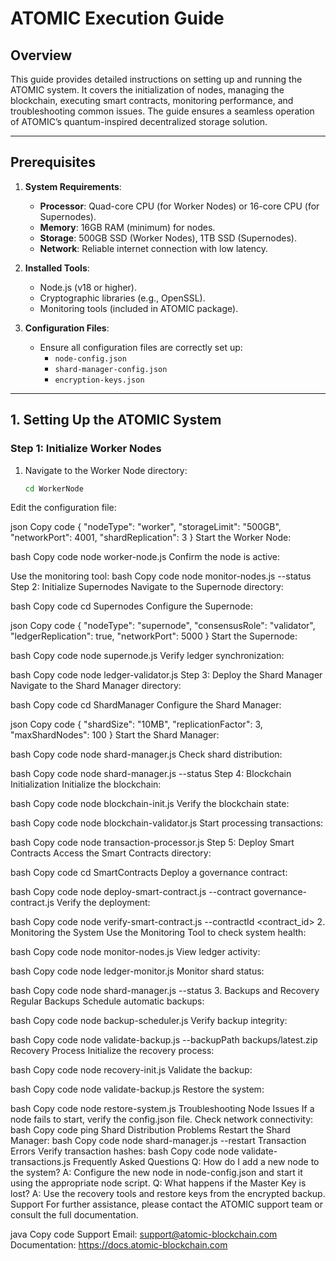 # ATOMIC Execution Guide

## Overview

This guide provides detailed instructions on setting up and running the ATOMIC system. It covers the initialization of nodes, managing the blockchain, executing smart contracts, monitoring performance, and troubleshooting common issues. The guide ensures a seamless operation of ATOMIC’s quantum-inspired decentralized storage solution.

---

## Prerequisites

1. **System Requirements**:
   - **Processor**: Quad-core CPU (for Worker Nodes) or 16-core CPU (for Supernodes).
   - **Memory**: 16GB RAM (minimum) for nodes.
   - **Storage**: 500GB SSD (Worker Nodes), 1TB SSD (Supernodes).
   - **Network**: Reliable internet connection with low latency.

2. **Installed Tools**:
   - Node.js (v18 or higher).
   - Cryptographic libraries (e.g., OpenSSL).
   - Monitoring tools (included in ATOMIC package).

3. **Configuration Files**:
   - Ensure all configuration files are correctly set up:
     - `node-config.json`
     - `shard-manager-config.json`
     - `encryption-keys.json`

---

## 1. Setting Up the ATOMIC System

### **Step 1: Initialize Worker Nodes**

1. Navigate to the Worker Node directory:
   ```bash
   cd WorkerNode
Edit the configuration file:

json
Copy code
{
    "nodeType": "worker",
    "storageLimit": "500GB",
    "networkPort": 4001,
    "shardReplication": 3
}
Start the Worker Node:

bash
Copy code
node worker-node.js
Confirm the node is active:

Use the monitoring tool:
bash
Copy code
node monitor-nodes.js --status
Step 2: Initialize Supernodes
Navigate to the Supernode directory:

bash
Copy code
cd Supernodes
Configure the Supernode:

json
Copy code
{
    "nodeType": "supernode",
    "consensusRole": "validator",
    "ledgerReplication": true,
    "networkPort": 5000
}
Start the Supernode:

bash
Copy code
node supernode.js
Verify ledger synchronization:

bash
Copy code
node ledger-validator.js
Step 3: Deploy the Shard Manager
Navigate to the Shard Manager directory:

bash
Copy code
cd ShardManager
Configure the Shard Manager:

json
Copy code
{
    "shardSize": "10MB",
    "replicationFactor": 3,
    "maxShardNodes": 100
}
Start the Shard Manager:

bash
Copy code
node shard-manager.js
Check shard distribution:

bash
Copy code
node shard-manager.js --status
Step 4: Blockchain Initialization
Initialize the blockchain:

bash
Copy code
node blockchain-init.js
Verify the blockchain state:

bash
Copy code
node blockchain-validator.js
Start processing transactions:

bash
Copy code
node transaction-processor.js
Step 5: Deploy Smart Contracts
Access the Smart Contracts directory:

bash
Copy code
cd SmartContracts
Deploy a governance contract:

bash
Copy code
node deploy-smart-contract.js --contract governance-contract.js
Verify the deployment:

bash
Copy code
node verify-smart-contract.js --contractId <contract_id>
2. Monitoring the System
Use the Monitoring Tool to check system health:

bash
Copy code
node monitor-nodes.js
View ledger activity:

bash
Copy code
node ledger-monitor.js
Monitor shard status:

bash
Copy code
node shard-manager.js --status
3. Backups and Recovery
Regular Backups
Schedule automatic backups:

bash
Copy code
node backup-scheduler.js
Verify backup integrity:

bash
Copy code
node validate-backup.js --backupPath backups/latest.zip
Recovery Process
Initialize the recovery process:

bash
Copy code
node recovery-init.js
Validate the backup:

bash
Copy code
node validate-backup.js
Restore the system:

bash
Copy code
node restore-system.js
Troubleshooting
Node Issues
If a node fails to start, verify the config.json file.
Check network connectivity:
bash
Copy code
ping <node-ip>
Shard Distribution Problems
Restart the Shard Manager:
bash
Copy code
node shard-manager.js --restart
Transaction Errors
Verify transaction hashes:
bash
Copy code
node validate-transactions.js
Frequently Asked Questions
Q: How do I add a new node to the system?
A: Configure the new node in node-config.json and start it using the appropriate node script.
Q: What happens if the Master Key is lost?
A: Use the recovery tools and restore keys from the encrypted backup.
Support
For further assistance, please contact the ATOMIC support team or consult the full documentation.

java
Copy code
Support Email: support@atomic-blockchain.com
Documentation: https://docs.atomic-blockchain.com
